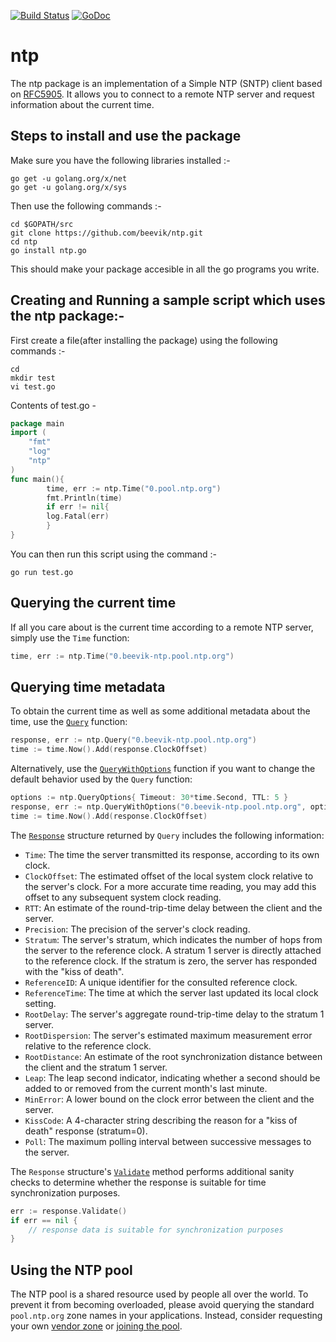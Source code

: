 [![Build Status](https://travis-ci.org/beevik/ntp.svg?branch=master)](https://travis-ci.org/beevik/ntp)
[![GoDoc](https://godoc.org/github.com/beevik/ntp?status.svg)](https://godoc.org/github.com/beevik/ntp)

ntp
===

The ntp package is an implementation of a Simple NTP (SNTP) client based on
[RFC5905](https://tools.ietf.org/html/rfc5905). It allows you to connect to
a remote NTP server and request information about the current time.

## Steps to install and use the package

Make sure you have the following libraries installed :-
```shell
go get -u golang.org/x/net
go get -u golang.org/x/sys
```
Then use the following commands :-
```shell
cd $GOPATH/src
git clone https://github.com/beevik/ntp.git
cd ntp
go install ntp.go
```
This should make your package accesible in all the go programs you write.

## Creating and Running a sample script which uses the ntp package:-

First create a file(after installing the package) using the following commands :-

```shell
cd
mkdir test
vi test.go
```
Contents of test.go -

```go
package main
import (
    "fmt"
    "log"
    "ntp"
)
func main(){
        time, err := ntp.Time("0.pool.ntp.org")
        fmt.Println(time)
        if err != nil{
        log.Fatal(err)
        }
}
```
You can then run this script using the command :-
```shell
go run test.go
```
## Querying the current time

If all you care about is the current time according to a remote NTP server,
simply use the `Time` function:
```go
time, err := ntp.Time("0.beevik-ntp.pool.ntp.org")
```


## Querying time metadata

To obtain the current time as well as some additional metadata about the time,
use the [`Query`](https://godoc.org/github.com/beevik/ntp#Query) function:
```go
response, err := ntp.Query("0.beevik-ntp.pool.ntp.org")
time := time.Now().Add(response.ClockOffset)
```

Alternatively, use the [`QueryWithOptions`](https://godoc.org/github.com/beevik/ntp#QueryWithOptions)
function if you want to change the default behavior used by the `Query`
function:
```go
options := ntp.QueryOptions{ Timeout: 30*time.Second, TTL: 5 }
response, err := ntp.QueryWithOptions("0.beevik-ntp.pool.ntp.org", options)
time := time.Now().Add(response.ClockOffset)
```

The [`Response`](https://godoc.org/github.com/beevik/ntp#Response) structure
returned by `Query` includes the following information:
* `Time`: The time the server transmitted its response, according to its own clock.
* `ClockOffset`: The estimated offset of the local system clock relative to the server's clock. For a more accurate time reading, you may add this offset to any subsequent system clock reading.
* `RTT`: An estimate of the round-trip-time delay between the client and the server.
* `Precision`: The precision of the server's clock reading.
* `Stratum`: The server's stratum, which indicates the number of hops from the server to the reference clock. A stratum 1 server is directly attached to the reference clock. If the stratum is zero, the server has responded with the "kiss of death".
* `ReferenceID`: A unique identifier for the consulted reference clock.
* `ReferenceTime`: The time at which the server last updated its local clock setting.
* `RootDelay`: The server's aggregate round-trip-time delay to the stratum 1 server.
* `RootDispersion`: The server's estimated maximum measurement error relative to the reference clock.
* `RootDistance`: An estimate of the root synchronization distance between the client and the stratum 1 server.
* `Leap`: The leap second indicator, indicating whether a second should be added to or removed from the current month's last minute.
* `MinError`: A lower bound on the clock error between the client and the server.
* `KissCode`: A 4-character string describing the reason for a "kiss of death" response (stratum=0).
* `Poll`: The maximum polling interval between successive messages to the server.

The `Response` structure's [`Validate`](https://godoc.org/github.com/beevik/ntp#Response.Validate)
method performs additional sanity checks to determine whether the response is
suitable for time synchronization purposes.
```go
err := response.Validate()
if err == nil {
    // response data is suitable for synchronization purposes
}
```

## Using the NTP pool

The NTP pool is a shared resource used by people all over the world.
To prevent it from becoming overloaded, please avoid querying the standard
`pool.ntp.org` zone names in your applications.  Instead, consider requesting
your own [vendor zone](http://www.pool.ntp.org/en/vendors.html) or [joining
the pool](http://www.pool.ntp.org/join.html).
